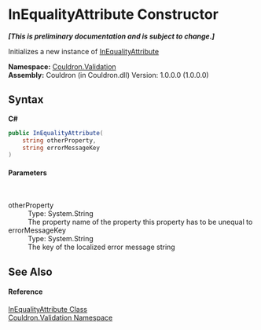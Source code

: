# InEqualityAttribute Constructor 
 _**\[This is preliminary documentation and is subject to change.\]**_

Initializes a new instance of <a href="T_Couldron_Validation_InEqualityAttribute">InEqualityAttribute</a>

**Namespace:**&nbsp;<a href="N_Couldron_Validation">Couldron.Validation</a><br />**Assembly:**&nbsp;Couldron (in Couldron.dll) Version: 1.0.0.0 (1.0.0.0)

## Syntax

**C#**<br />
``` C#
public InEqualityAttribute(
	string otherProperty,
	string errorMessageKey
)
```


#### Parameters
&nbsp;<dl><dt>otherProperty</dt><dd>Type: System.String<br />The property name of the property this property has to be unequal to</dd><dt>errorMessageKey</dt><dd>Type: System.String<br />The key of the localized error message string</dd></dl>

## See Also


#### Reference
<a href="T_Couldron_Validation_InEqualityAttribute">InEqualityAttribute Class</a><br /><a href="N_Couldron_Validation">Couldron.Validation Namespace</a><br />